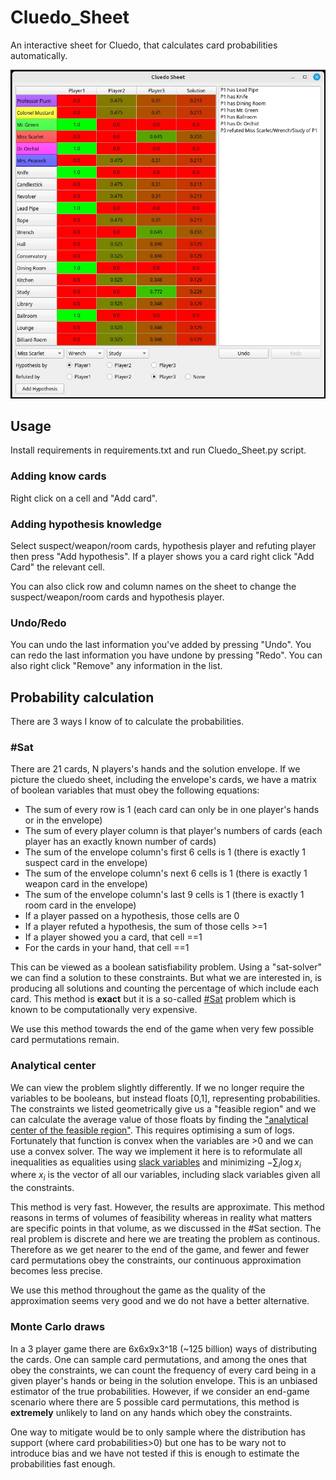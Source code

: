 # Cluedo_Sheet
An interactive sheet for Cluedo, that calculates card probabilities automatically.

![](img/GUI.webp)

## Usage
Install requirements in requirements.txt and run Cluedo_Sheet.py script.

### Adding know cards
Right click on a cell and "Add card".

### Adding hypothesis knowledge
Select suspect/weapon/room cards, hypothesis player and refuting player then press "Add hypothesis".
If a player shows you a card right click "Add Card" the relevant cell.

You can also click row and column names on the sheet to change the suspect/weapon/room cards and hypothesis player.

### Undo/Redo
You can undo the last information you've added by pressing "Undo". You can redo the last information you have undone by pressing "Redo".
You can also right click "Remove" any information in the list.


## Probability calculation
There are 3 ways I know of to calculate the probabilities.

### #Sat
There are 21 cards, N players's hands and the solution envelope. If we picture the cluedo sheet, including the envelope's cards, we have a matrix of boolean variables that must obey the following equations:
* The sum of every row is 1 (each card can only be in one player's hands or in the envelope)
* The sum of every player column is that player's numbers of cards (each player has an exactly known number of cards)
* The sum of the envelope column's first 6 cells is 1 (there is exactly 1 suspect card in the envelope)
* The sum of the envelope column's next 6 cells is 1 (there is exactly 1 weapon card in the envelope)
* The sum of the envelope column's last 9 cells is 1 (there is exactly 1 room card in the envelope)
* If a player passed on a hypothesis, those cells are 0
* If a player refuted a hypothesis, the sum of those cells >=1
* If a player showed you a card, that cell ==1
* For the cards in your hand, that cell ==1

This can be viewed as a boolean satisfiability problem. Using a "sat-solver" we can find a solution to these constraints. But what we are interested in, is producing all solutions and counting the percentage of which include each card. This method is **exact** but it is a so-called [#Sat](https://en.wikipedia.org/wiki/Sharp-SAT) problem which is known to be computationally very expensive.

We use this method towards the end of the game when very few possible card permutations remain.

### Analytical center
We can view the problem slightly differently. If we no longer require the variables to be booleans, but instead floats [0,1], representing probabilities. The constraints we listed geometrically give us a "feasible region" and we can calculate the average value of those floats by finding the ["analytical center of the feasible region"](https://www.cs.cmu.edu/~ggordon/10725-F12/scribes/10725_Lecture22.pdf). This requires optimising a sum of logs. Fortunately that function is convex when the variables are >0 and we can use a convex solver.
The way we implement it here is to reformulate all inequalities as equalities using [slack variables](https://en.wikipedia.org/wiki/Slack_variable) and minimizing $-\sum_{i}\log{x_{i}}$ where $x_{i}$ is the vector of all our variables, including slack variables given all the constraints.

This method is very fast. However, the results are approximate. This method reasons in terms of volumes of feasibility whereas in reality what matters are specific points in that volume, as we discussed in the #Sat section. The real problem is discrete and here we are treating the problem as continous. Therefore as we get nearer to the end of the game, and fewer and fewer card permutations obey the constraints, our continuous approximation becomes less precise.

We use this method throughout the game as the quality of the approximation seems very good and we do not have a better alternative.

### Monte Carlo draws
In a 3 player game there are 6x6x9x3^18 (~125 billion) ways of distributing the cards. One can sample card permutations, and among the ones that obey the constraints, we can count the frequency of every card being in a given player's hands or being in the solution envelope. This is an unbiased estimator of the true probabilities. However, if we consider an end-game scenario where there are 5 possible card permutations, this method is **extremely** unlikely to land on any hands which obey the constraints.

One way to mitigate would be to only sample where the distribution has support (where card probabilities>0) but one has to be wary not to introduce bias and we have not tested if this is enough to estimate the probabilities fast enough.